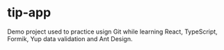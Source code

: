 # tip-app

Demo project used to practice usign Git while learning React, TypeScript, Formik, Yup data validation and Ant Design.